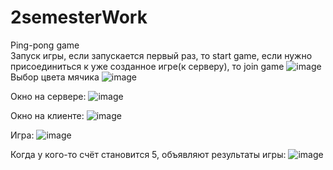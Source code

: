 # 2semesterWork
Ping-pong game  
Запуск игры, если запускается первый раз, то start game, если нужно присоединиться к уже созданное игре(к серверу), то join game
![image](https://user-images.githubusercontent.com/90480521/209447306-54486820-9b4b-4c1a-9edb-a643a54458f1.png)
Выбор цвета мячика
![image](https://user-images.githubusercontent.com/90480521/209447344-8e7deb30-6063-445a-a59c-b7e077af6e31.png)

Окно на сервере:
![image](https://user-images.githubusercontent.com/90480521/209447356-192c5890-ed5f-4bd4-9c2e-9e5f88e1d49c.png)

Окно на клиенте:
![image](https://user-images.githubusercontent.com/90480521/209447374-a74321b5-bc60-41c7-9ead-46e5b8d461eb.png)
 
 Игра:
 ![image](https://user-images.githubusercontent.com/90480521/209447399-11f2a17b-c439-46de-a2d5-a9ea129dea8a.png)

Когда у кого-то счёт становится 5, объявляют результаты игры:
![image](https://user-images.githubusercontent.com/90480521/209447424-f08b70ba-bdd8-44d7-aa80-802504298232.png)
